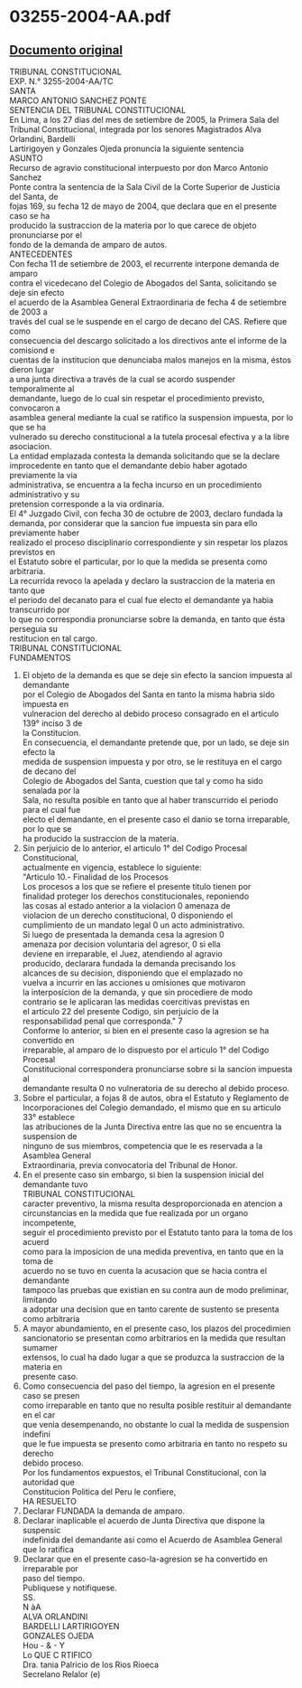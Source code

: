 
03255-2004-AA.pdf
=================
  
[Documento original](https://tc.gob.pe/jurisprudencia/2005/03255-2004-AA.pdf)  
---  
TRIBUNAL CONSTITUCIONAL  
EXP. N.° 3255-2004-AA/TC  
SANTA  
MARCO ANTONIO SANCHEZ PONTE  
SENTENCIA DEL TRIBUNAL CONSTITUCIONAL  
En Lima, a los 27 dias del mes de setiembre de 2005, la Primera Sala del  
Tribunal Constitucional, integrada por los senores Magistrados Alva Orlandini, Bardelli  
Lartirigoyen y Gonzales Ojeda pronuncia la siguiente sentencia  
ASUNTO  
Recurso de agravio constitucional interpuesto por don Marco Antonio Sanchez  
Ponte contra la sentencia de la Sala Civil de la Corte Superior de Justicia del Santa, de  
fojas 169, su fecha 12 de mayo de 2004, que declara que en el presente caso se ha  
producido la sustraccion de la materia por lo que carece de objeto pronunciarse por el  
fondo de la demanda de amparo de autos.  
ANTECEDENTES  
Con fecha 11 de setiembre de 2003, el recurrente interpone demanda de amparo  
contra el vicedecano del Colegio de Abogados del Santa, solicitando se deje sin efecto  
el acuerdo de la Asamblea General Extraordinaria de fecha 4 de setiembre de 2003 a  
través del cual se le suspende en el cargo de decano del CAS. Refiere que como  
consecuencia del descargo solicitado a los directivos ante el informe de la comisiond e  
cuentas de la institucion que denunciaba malos manejos en la misma, éstos dieron lugar  
a una junta directiva a través de la cual se acordo suspender temporalmente al  
demandante, luego de lo cual sin respetar el procedimiento previsto, convocaron a  
asamblea general mediante la cual se ratifico la suspension impuesta, por lo que se ha  
vulnerado su derecho constitucional a la tutela procesal efectiva y a la libre asociacion.  
La entidad emplazada contesta la demanda solicitando que se la declare  
improcedente en tanto que el demandante debio haber agotado previamente la via  
administrativa, se encuentra a la fecha incurso en un procedimiento administrativo y su  
pretension corresponde a la via ordinaria.  
El 4° Juzgado Civil, con fecha 30 de octubre de 2003, declaro fundada la  
demanda, por considerar que la sancion fue impuesta sin para ello previamente haber  
realizado el proceso disciplinario correspondiente y sin respetar los plazos previstos en  
el Estatuto sobre el particular, por lo que la medida se presenta como arbitraria.  
La recurrida revoco la apelada y declaro la sustraccion de la materia en tanto que  
el periodo del decanato para el cual fue electo el demandante ya habia transcurrido por  
lo que no correspondia pronunciarse sobre la demanda, en tanto que ésta perseguia su  
restitucion en tal cargo.  
TRIBUNAL CONSTITUCIONAL  
FUNDAMENTOS  
1. El objeto de la demanda es que se deje sin efecto la sancion impuesta al demandante  
por el Colegio de Abogados del Santa en tanto la misma habria sido impuesta en  
vulneracion del derecho al debido proceso consagrado en el articulo 139° inciso 3 de  
la Constitucion.  
En consecuencia, el demandante pretende que, por un lado, se deje sin efecto la  
medida de suspension impuesta y por otro, se le restituya en el cargo de decano del  
Colegio de Abogados del Santa, cuestion que tal y como ha sido senalada por la  
Sala, no resulta posible en tanto que al haber transcurrido el periodo para el cual fue  
electo el demandante, en el presente caso el danio se torna irreparable, por lo que se  
ha producido la sustraccion de la materia.  
2. Sin perjuicio de lo anterior, el articulo 1° del Codigo Procesal Constitucional,  
actualmente en vigencia, establece lo siguiente:  
"Articulo 10.- Finalidad de los Procesos  
Los procesos a los que se refiere el presente titulo tienen por  
finalidad proteger los derechos constitucionales, reponiendo  
las cosas al estado anterior a la violacion 0 amenaza de  
violacion de un derecho constitucional, 0 disponiendo el  
cumplimiento de un mandato legal 0 un acto administrativo.  
Si luego de presentada la demanda cesa la agresion 0  
amenaza por decision voluntaria del agresor, 0 si ella  
deviene en irreparable, el Juez, atendiendo al agravio  
producido, declarara fundada la demanda precisando los  
alcances de su decision, disponiendo que el emplazado no  
vuelva a incurrir en las acciones u omisiones que motivaron  
la interposicion de la demanda, y que sin procediere de modo  
contrario se le aplicaran las medidas coercitivas previstas en  
el articulo 22 del presente Codigo, sin perjuicio de la  
responsabilidad penal que corresponda." 7  
Conforme lo anterior, si bien en el presente caso la agresion se ha convertido en  
irreparable, al amparo de lo dispuesto por el articulo 1° del Codigo Procesal  
Constitucional correspondera pronunciarse sobre si la sancion impuesta al  
demandante resulta 0 no vulneratoria de su derecho al debido proceso.  
3. Sobre el particular, a fojas 8 de autos, obra el Estatuto y Reglamento de  
Incorporaciones del Colegio demandado, el mismo que en su articulo 33° establece  
las atribuciones de la Junta Directiva entre las que no se encuentra la suspension de  
ninguno de sus miembros, competencia que le es reservada a la Asamblea General  
Extraordinaria, previa convocatoria del Tribunal de Honor.  
4. En el presente caso sin embargo, si bien la suspension inicial del demandante tuvo  
TRIBUNAL CONSTITUCIONAL  
caracter preventivo, la misma resulta desproporcionada en atencion a  
circunstancias en la medida que fue realizada por un organo incompetente,  
seguir el procedimiento previsto por el Estatuto tanto para la toma de los acuerd  
como para la imposicion de una medida preventiva, en tanto que en la toma de  
acuerdo no se tuvo en cuenta la acusacion que se hacia contra el demandante  
tampoco las pruebas que existian en su contra aun de modo preliminar, limitando  
a adoptar una decision que en tanto carente de sustento se presenta como arbitraria  
5. A mayor abundamiento, en el presente caso, los plazos del procedimien  
sancionatorio se presentan como arbitrarios en la medida que resultan sumamer  
extensos, lo cual ha dado lugar a que se produzca la sustraccion de la materia en  
presente caso.  
6. Como consecuencia del paso del tiempo, la agresion en el presente caso se presen  
como irreparable en tanto que no resulta posible restituir al demandante en el car  
que venia desempenando, no obstante lo cual la medida de suspension indefini  
que le fue impuesta se presento como arbitraria en tanto no respeto su derecho  
debido proceso.  
Por los fundamentos expuestos, el Tribunal Constitucional, con la autoridad que  
Constitucion Politica del Peru le confiere,  
HA RESUELTO  
1. Declarar FUNDADA la demanda de amparo.  
2. Declarar inaplicable el acuerdo de Junta Directiva que dispone la suspensic  
indefinida del demandante asi como el Acuerdo de Asamblea General que lo ratifica  
3. Declarar que en el presente caso-la-agresion se ha convertido en irreparable por  
paso del tiempo.  
Publiquese y notifiquese.  
SS.  
N àA  
ALVA ORLANDINI  
BARDELLI LARTIRIGOYEN  
GONZALES OJEDA  
Hou - & - Y  
Lo QUE C RTIFICO  
Dra. tania Palricio de los Rios Rioeca  
Secrelano Relalor (e)